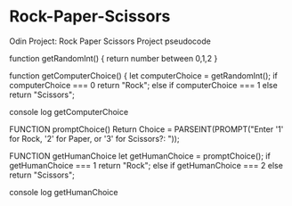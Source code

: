 # Rock-Paper-Scissors
Odin Project: Rock Paper Scissors Project
pseudocode 
<!-- Step 1: -->
<!-- Game will be played out against a computer, write a function that randomly returns “rock”, “paper” or “scissors”. -->

function getRandomInt() {
    return number between 0,1,2
}

<!-- Function to return random rock, paper scissor result -->
function getComputerChoice() {
let computerChoice = getRandomInt(); 
if computerChoice === 0
return "Rock";
else if computerChoice === 1
else
return "Scissors";

<!-- // Call the function and print the result -->
console log getComputerChoice

<!-- Step 2: -->
<!-- Your game will be played by a human player. You will write a function that takes the user choice and returns it. -->

FUNCTION promptChoice()
     Return Choice = PARSEINT(PROMPT("Enter '1' for Rock, '2' for Paper, or '3' for Scissors?: "));

<!-- Write the code so that getHumanChoice will return one of the valid choices depending on what the user inputs. -->
FUNCTION getHumanChoice
let getHumanChoice = promptChoice(); 
if getHumanChoice === 1
return "Rock";
else if getHumanChoice === 2
else
return "Scissors";

<!-- // Call the function and print the result -->
console log getHumanChoice

